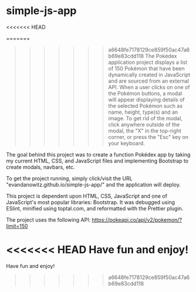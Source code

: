 # simple-js-app
<<<<<<< HEAD
 
=======

>>>>>>> a6648fe7178129ce859f50ac47a6b69e83cdd118
The Pokédex application project displays a list of 150 Pokémon that have been dynamically created in JavaScript and are sourced from an external API. When a user clicks on one of the Pokémon buttons, a modal will appear displaying details of the selected Pokémon such as name, height, type(s) and an image. To get rid of the modal, click anywhere outside of the modal, the "X" in the top-right corner, or press the "Esc" key on your keyboard.

The goal behind this project was to create a function Pokédex app by taking my current HTML, CSS, and JavaScript files and implementing Bootstrap to create modals, navbars, etc.

To get the project running, simply click/visit the URL "evandanowitz.github.io/simple-js-app/" and the application will deploy.

This project is dependent upon HTML, CSS, JavaScript and one of JavaScript's most popular libraries: Bootstrap. It was debugged using ESlint, minified using toptal.com, and reformatted with the Prettier plugin.

The project uses the following API: https://pokeapi.co/api/v2/pokemon/?limit=150

<<<<<<< HEAD
Have fun and enjoy!
=======
Have fun and enjoy!
>>>>>>> a6648fe7178129ce859f50ac47a6b69e83cdd118
